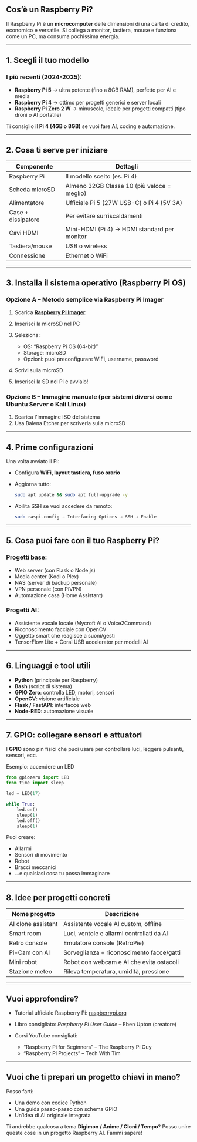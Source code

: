 ## **Cos’è un Raspberry Pi?**

Il Raspberry Pi è un **microcomputer** delle dimensioni di una carta di credito, economico e versatile. Si collega a monitor, tastiera, mouse e funziona come un PC, ma consuma pochissima energia.

---

## **1. Scegli il tuo modello**

### I più recenti (2024-2025):

* **Raspberry Pi 5** → ultra potente (fino a 8GB RAM), perfetto per AI e media
* **Raspberry Pi 4** → ottimo per progetti generici e server locali
* **Raspberry Pi Zero 2 W** → minuscolo, ideale per progetti compatti (tipo droni o AI portatile)

Ti consiglio il **Pi 4 (4GB o 8GB)** se vuoi fare AI, coding e automazione.

---

## **2. Cosa ti serve per iniziare**

| Componente         | Dettagli                                     |
| ------------------ | -------------------------------------------- |
| Raspberry Pi       | Il modello scelto (es. Pi 4)                 |
| Scheda microSD     | Almeno 32GB Classe 10 (più veloce = meglio)  |
| Alimentatore       | Ufficiale Pi 5 (27W USB-C) o Pi 4 (5V 3A)    |
| Case + dissipatore | Per evitare surriscaldamenti                 |
| Cavi HDMI          | Mini-HDMI (Pi 4) → HDMI standard per monitor |
| Tastiera/mouse     | USB o wireless                               |
| Connessione        | Ethernet o WiFi                              |

---

## **3. Installa il sistema operativo (Raspberry Pi OS)**

### Opzione A – **Metodo semplice via Raspberry Pi Imager**

1. Scarica **[Raspberry Pi Imager](https://www.raspberrypi.com/software/)**
2. Inserisci la microSD nel PC
3. Seleziona:

   * OS: “Raspberry Pi OS (64-bit)”
   * Storage: microSD
   * Opzioni: puoi preconfigurare WiFi, username, password
4. Scrivi sulla microSD
5. Inserisci la SD nel Pi e avvialo!

### Opzione B – Immagine manuale (per sistemi diversi come Ubuntu Server o Kali Linux)

1. Scarica l'immagine ISO del sistema
2. Usa Balena Etcher per scriverla sulla microSD

---

## **4. Prime configurazioni**

Una volta avviato il Pi:

* Configura **WiFi, layout tastiera, fuso orario**

* Aggiorna tutto:

  ```bash
  sudo apt update && sudo apt full-upgrade -y
  ```

* Abilita SSH se vuoi accedere da remoto:

  ```bash
  sudo raspi-config → Interfacing Options → SSH → Enable
  ```

---

## **5. Cosa puoi fare con il tuo Raspberry Pi?**

### Progetti base:

* Web server (con Flask o Node.js)
* Media center (Kodi o Plex)
* NAS (server di backup personale)
* VPN personale (con PiVPN)
* Automazione casa (Home Assistant)

### Progetti AI:

* Assistente vocale locale (Mycroft AI o Voice2Command)
* Riconoscimento facciale con OpenCV
* Oggetto smart che reagisce a suoni/gesti
* TensorFlow Lite + Coral USB accelerator per modelli AI

---

## **6. Linguaggi e tool utili**

* **Python** (principale per Raspberry)
* **Bash** (script di sistema)
* **GPIO Zero**: controlla LED, motori, sensori
* **OpenCV**: visione artificiale
* **Flask / FastAPI**: interfacce web
* **Node-RED**: automazione visuale

---

## **7. GPIO: collegare sensori e attuatori**

I **GPIO** sono pin fisici che puoi usare per controllare luci, leggere pulsanti, sensori, ecc.

Esempio: accendere un LED

```python
from gpiozero import LED
from time import sleep

led = LED(17)

while True:
    led.on()
    sleep(1)
    led.off()
    sleep(1)
```

Puoi creare:

* Allarmi
* Sensori di movimento
* Robot
* Bracci meccanici
* ...e qualsiasi cosa tu possa immaginare

---

## **8. Idee per progetti concreti**

| Nome progetto         | Descrizione                               |
| --------------------- | ----------------------------------------- |
| AI clone assistant | Assistente vocale AI custom, offline      |
| Smart room         | Luci, ventole e allarmi controllati da AI |
| Retro console      | Emulatore console (RetroPie)              |
| Pi-Cam con AI      | Sorveglianza + riconoscimento facce/gatti |
| Mini robot         | Robot con webcam e AI che evita ostacoli  |
| Stazione meteo    | Rileva temperatura, umidità, pressione    |

---

## Vuoi approfondire?

* Tutorial ufficiale Raspberry Pi: [raspberrypi.org](https://www.raspberrypi.com/)
* Libro consigliato: *Raspberry Pi User Guide* – Eben Upton (creatore)
* Corsi YouTube consigliati:

  * “Raspberry Pi for Beginners” – The Raspberry Pi Guy
  * “Raspberry Pi Projects” – Tech With Tim

---

## Vuoi che ti prepari un progetto chiavi in mano?

Posso farti:

* Una demo con codice Python
* Una guida passo-passo con schema GPIO
* Un’idea di AI originale integrata

Ti andrebbe qualcosa a tema **Digimon / Anime / Cloni / Tempo**? Posso unire queste cose in un progetto Raspberry AI. Fammi sapere!
